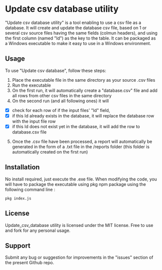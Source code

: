 # Update csv database utility

"Update csv database utility" is a tool enabling to use a csv file as a database. It will create and update the database csv file, based on 1 or several csv source files having the same fields (colmun headers), and using the first column (named "Id") as the key to the table. 
It can be packaged as a Windows executable to make it easy to use in a Windows environment.

## Usage

To use "Update csv database", follow these steps:

 1.  Place the executable file in the same directory as your source .csv files
 2.  Run the executable
 3.  On the first run, it will automatically  create a "database.csv" file and add all rows from other csv files in the same directory
 4.  On the second run (and all following ones) it will 
- [X] check for each row of if the input files' "Id" field,  
- [X] if this Id already exists in the database, it will replace the database row with the input file row
- [X] if this Id does not exist yet in the database, it will add the row to database.csv file
5. Once the .csv file have been processed, a report will automatically be generated in the form of a .txt file in the /reports folder (this folder is automatically created on the first run)

## Installation

No install required, just execute the .exe file.
When modifying the code, you will have to package the executable using pkg npm package using the following command line :

    pkg index.js


## License

Update_csv_database utility is licensed under the MIT license. Free to use and fork for any personal usage.

## Support

Submit any bug or suggestion for improvements in the "issues" section of the present Github repo. 
